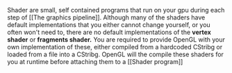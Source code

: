 Shader are small, self contained programs that run on your gpu during each step of [[The graphics pipeline]]. 
Although many of the shaders have default implementations that you either cannot change yourself, or you often won't need to, there are no default implementations of the **vertex shader** or **fragments shader.** You are required to provide OpenGL with your own implementation of these, either compiled from a hardcoded CStribg or loaded from a file into a CStribg. OpenGL will the compile these shaders for you at runtime before attaching them to a [[Shader program]] 
